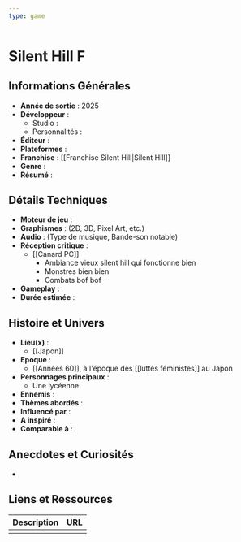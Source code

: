 ```yaml
---
type: game
---
```


# Silent Hill F

## Informations Générales

- **Année de sortie** : 2025
- **Développeur** : 
	- Studio : 
	- Personnalités : 
- **Éditeur** : 
- **Plateformes** : 
- **Franchise** : [[Franchise Silent Hill|Silent Hill]]
- **Genre** :
- **Résumé** : 

## Détails Techniques
- **Moteur de jeu** : 
- **Graphismes** : (2D, 3D, Pixel Art, etc.)
- **Audio** : (Type de musique, Bande-son notable)
- **Réception critique** : 
	- [[Canard PC]]
		- Ambiance vieux silent hill qui fonctionne bien
		- Monstres bien bien
		- Combats bof bof
- **Gameplay** :
- **Durée estimée** : 

## Histoire et Univers
- **Lieu(x)** : 
	- [[Japon]]
- **Epoque** : 
	- [[Années 60]], à l'époque des [[luttes féministes]] au Japon
- **Personnages principaux** : 
	- Une lycéenne
- **Ennemis** :
- **Thèmes abordés** : 
- **Influencé par** :
- **A inspiré** : 
- **Comparable à** :
## Anecdotes et Curiosités
- 
## Liens et Ressources

| Description | URL |
| ----------- | --- |
|             |     |
